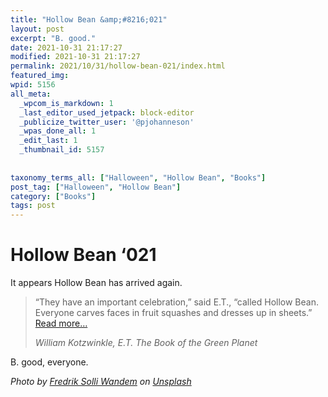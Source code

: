 ```yaml
---
title: "Hollow Bean &amp;#8216;021"
layout: post
excerpt: "B. good."
date: 2021-10-31 21:17:27
modified: 2021-10-31 21:17:27
permalink: 2021/10/31/hollow-bean-021/index.html
featured_img: 
wpid: 5156
all_meta: 
  _wpcom_is_markdown: 1
  _last_editor_used_jetpack: block-editor
  _publicize_twitter_user: '@pjohanneson'
  _wpas_done_all: 1
  _edit_last: 1
  _thumbnail_id: 5157
  
  
taxonomy_terms_all: ["Halloween", "Hollow Bean", "Books"]
post_tag: ["Halloween", "Hollow Bean"]
category: ["Books"]
tags: post
---
```


# Hollow Bean &#8216;021

It appears Hollow Bean has arrived again.

> “They have an important celebration,” said E.T., “called Hollow Bean. Everyone carves faces in fruit squashes and dresses up in sheets.” [Read more…](https://patrickjohanneson.com/2005/10/31/explain-said-the-interrogation-machine/)
> 
> <cite>[](https://patrickjohanneson.com/2005/10/31/explain-said-the-interrogation-machine/)William Kotzwinkle, *E.T. The Book of the Green Planet*</cite>

B. good, everyone.

*Photo by [Fredrik Solli Wandem](https://unsplash.com/@fredrikwandem?utm_source=unsplash&utm_medium=referral&utm_content=creditCopyText) on [Unsplash](https://unsplash.com/s/photos/jack-o-lantern?utm_source=unsplash&utm_medium=referral&utm_content=creditCopyText)*